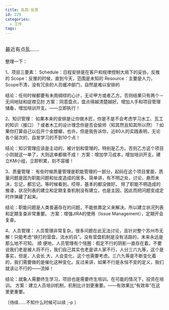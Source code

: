 ```yaml
---
title: 乱局·反思
id: 229
categories:
  - 工作
tags:
---
```


<div class="post" id="firstpost"> 

## <span class="Apple-style-span" style="font-weight:normal;font-size:16px;">最近有点乱……</span>

<div class="content">
整理一下：

1、项目三要素：
Schedule：日程安排是在客户和规律控制大局下的妥协，反推的
Scope：反推的时候，直到今天，范围是未知的
Resource：主要是人力，Scope不清，没有冗余的人员缓冲部门，自然是难以安排的

结论：任何时候都要有未雨绸缪的心计，无论甲方或者乙方。否则结果只有两个－无间地狱和捉襟见肘
方案：同意盘点，盘点得越清楚越好。增加人手和项目管理储备，增加培训开支。——立即执行！

2、知识管理：
如果本来的安排是让你做木匠，你是不是不会考虑学习水工、瓦工的知识（接口）？或者木工的设计理念你是否会偷师（知其然且知其所以然）？如果你打算自己以后开个金螳螂，也许。但是我告诉你，近80人的实践表明，无论各个层次的，自发学习的不到10个点！

结论：知识管理应该是主动的，被计划和管理的，特别是乙方。否则乙方这个项目小则就这一单了，大则这单都做不成！
方案：增加学习成本，增加培训开支。建立KM小组，立即积累，刻不容缓！

3、质量管理：
有些时候质量管理是职能管理的一部分，起码在这个项目里面，质量问题是因为职能问题和扯皮造成的居多。简单讲，有不明之处，讨论，悬而未决，忘记，都忘记。等时候看到，哎呀，基本的都没做好。
除了职能不明造成的推诿，状况列表的建立和定期复查机制没有建立，也是主因，因此而把问题变成定时炸弹藏了起来。

结论：职能问题是人类普遍存在的问题，不能依靠定义来解决。所以建立状况列表和定期复查非常重要。
方案：增强JIRA的使用（Issue Management），定期开会复查。

4、人员管理：
人员管理非常复杂，很多问题在此无法讨论，且针对整个苏州市无解！只能考虑“铁打的营盘，流水的兵”。没有营盘机制是没有活路的，未来永远是那么地不可知。
顺 便地，人员管理有个怪圈：假定不行的阴影一直存在着。不要说我们老是被人将不行，我们自己其实也老是讲人家不行，人分三六九等，这个是事实，但是，人会长 大，人会变化，这个也需要考虑。三六九等是不断变化着的，我们需要做的是催化这种变化。反过来讲，如果不行是永恒不变的定义，我们就该让不行的——流掉！

结论：就象人需要终生学习，项目也是需要终生培训。在可能的情况下，投资在培训。
方案：建立人员培训机制，机制比计划更重要。——有效果比“有效率”在这里更重要。

〔待续……不知什么时候可以续 ;-p 〕</div></div>